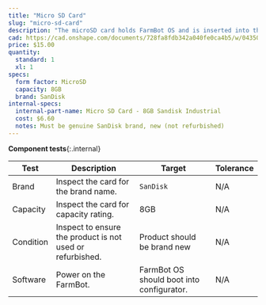 ```yaml
---
title: "Micro SD Card"
slug: "micro-sd-card"
description: "The microSD card holds FarmBot OS and is inserted into the Raspberry Pi."
cad: https://cad.onshape.com/documents/728fa8fdb342a040fe0ca4b5/w/0435033a7c78b02e71d0f721/e/0360de4705ccc4b43aef9263?renderMode=0&uiState=6255da9246b4a5023f0ae393
price: $15.00
quantity:
  standard: 1
  xl: 1
specs:
  form factor: MicroSD
  capacity: 8GB
  brand: SanDisk
internal-specs:
  internal-part-name: Micro SD Card - 8GB Sandisk Industrial
  cost: $6.60
  notes: Must be genuine SanDisk brand, new (not refurbished)
---
```


**Component tests**{:.internal}

|Test         |Description  |Target       |Tolerance    |
|-------------|-------------|-------------|-------------|
|Brand        |Inspect the card for the brand name.|`SanDisk`|N/A
|Capacity     |Inspect the card for capacity rating.|8GB|N/A
|Condition    |Inspect to ensure the product is not used or refurbished.|Product should be brand new|N/A
|Software     |Power on the FarmBot.|FarmBot OS should boot into configurator.|N/A

